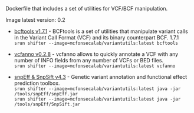 Dockerfile that includes a set of utilities for VCF/BCF manipulation.

Image latest version: 0.2 
- [bcftools v1.7.1](https://samtools.github.io/bcftools/) - BCFtools is a set of utilities that manipulate variant calls in the Variant Call Format (VCF) and its binary counterpart BCF. 1.7.1<br/>```srun shifter --image=mcfonsecalab/variantutils:latest bcftools```

- [vcfanno v0.2.8](https://github.com/brentp/vcfanno) - vcfanno allows to quickly annotate a VCF with any number of INFO fields from any number of VCFs or BED files.<br/>```srun shifter --image=mcfonsecalab/variantutils:latest vcfanno```

- [snpEff & SnpSift v4.3](http://snpeff.sourceforge.net/) - Genetic variant annotation and functional effect prediction toolbox. <br/>```srun shifter --image=mcfonsecalab/variantutils:latest java -jar /tools/snpEff/snpEff.jar```<br/>
```srun shifter --image=mcfonsecalab/variantutils:latest java -jar /tools/snpEff/SnpSift.jar```
